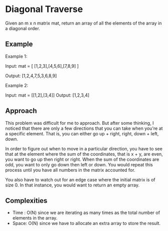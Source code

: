 # Diagonal Traverse

Given an m x n matrix mat, return an array of all the elements of the array in a diagonal order.

## Example

Example 1:

Input: mat = [ [1,2,3],[4,5,6],[7,8,9] ]

Output: [1,2,4,7,5,3,6,8,9]

Example 2:

Input: mat = [[1,2],[3,4]]
Output: [1,2,3,4]

## Approach

This problem was difficult for me to approach. But after some thinking, I noticed that there are only a few directions that you can take when you're at a specific element. That is, you can either go up + right, right, down + left, down.

In order to figure out when to move in a particular direction, you have to see that at the element where the sum of the coordinates, that is x + y, are even, you want to go up then right or right. When the sum of the coordinates are odd, you want to only go down then left or down. You would repeat this process until you have all numbers in the matrix accounted for.

You also have to watch out for an edge case where the initial matrix is of size 0. In that instance, you would want to return an empty array.

## Complexities

- Time : O(N) since we are iterating as many times as the total number of elements in the array.
- Space: O(N) since we have to allocate an extra array to store the result.
